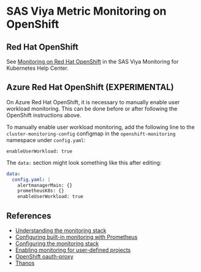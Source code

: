 # SAS Viya Metric Monitoring on OpenShift

## Red Hat OpenShift

See [Monitoring on Red Hat OpenShift](https://documentation.sas.com/?cdcId=obsrvcdc&cdcVersion=default&docsetId=obsrvdply&docsetTarget=n1o8xyp2vatupan1nhgknbzhp7tm.htm) in the SAS Viya Monitoring for Kubernetes Help Center.

## Azure Red Hat OpenShift (EXPERIMENTAL)

On Azure Red Hat OpenShift, it is necessary to manually enable user workload
monitoring. This can be done before or after following the OpenShift
instructions above.

To manually enable user workload monitoring, add the following line to the
`cluster-monitoring-config` configmap in the `openshift-monitoring` namespace
under `config.yaml`:

```plaintext
enableUserWorkload: true
```

The `data:` section might look something like this after editing:

```yaml
data:
  config.yaml: |
    alertmanagerMain: {}
    prometheusK8s: {}
    enableUserWorkload: true
```

## References

* [Understanding the monitoring stack](https://docs.openshift.com/container-platform/4.7/monitoring/understanding-the-monitoring-stack.html)
* [Configuring built-in monitoring with Prometheus](https://docs.openshift.com/container-platform/4.7/operators/operator_sdk/osdk-monitoring-prometheus.html)
* [Configuring the monitoring stack](https://docs.openshift.com/container-platform/4.7/monitoring/configuring-the-monitoring-stack.html)
* [Enabling monitoring for user-defined projects](https://docs.openshift.com/container-platform/4.7/monitoring/enabling-monitoring-for-user-defined-projects.html)
* [OpenShift oauth-proxy](https://github.com/openshift/oauth-proxy)
* [Thanos](https://github.com/thanos-io/thanos)

